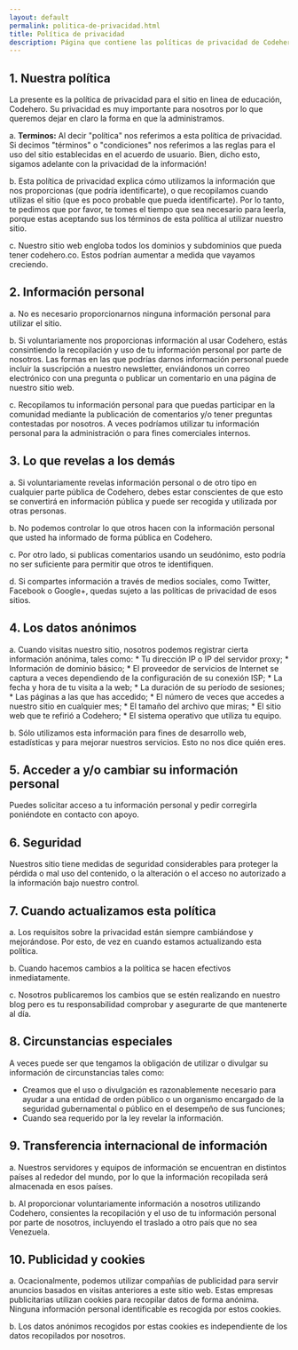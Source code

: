 ```yaml
---
layout: default
permalink: politica-de-privacidad.html
title: Política de privacidad
description: Página que contiene las políticas de privacidad de Codehero.
---
```

## 1. Nuestra política

La presente es la política de privacidad para el sitio en linea de educación, Codehero. Su privacidad es muy importante para nosotros por lo que queremos dejar en claro la forma en que la administramos.

a. **Terminos:** Al decir "política" nos referimos a esta política de privacidad. Si decimos "términos" o "condiciones" nos referimos a las reglas para el uso del sitio establecidas en el acuerdo de usuario. Bien, dicho esto, sigamos adelante con la privacidad de la información!

b. Esta política de privacidad explica cómo utilizamos la información que nos proporcionas (que podría identificarte), o que recopilamos cuando utilizas el sitio (que es poco probable que pueda identificarte). Por lo tanto, te pedimos que por favor, te tomes el tiempo que sea necesario para leerla, porque estas aceptando sus los términos de esta política al utilizar nuestro sitio.

c. Nuestro sitio web engloba todos los dominios y subdominios que pueda tener codehero.co. Estos podrían aumentar a medida que vayamos creciendo.

## 2. Información personal

a. No es necesario proporcionarnos ninguna información personal para utilizar el sitio.

b. Si voluntariamente nos proporcionas información al usar Codehero, estás consintiendo la recopilación y uso de tu información personal por parte de nosotros. Las formas en las que podrías darnos información personal puede incluir la suscripción a nuestro newsletter, enviándonos un correo electrónico con una pregunta o publicar un comentario en una página de nuestro sitio web.

c. Recopilamos tu información personal para que puedas participar en la comunidad mediante la publicación de comentarios y/o tener preguntas contestadas por nosotros. A veces podríamos utilizar tu información personal para la administración o para fines comerciales internos.

## 3. Lo que revelas a los demás

a. Si voluntariamente revelas información personal o de otro tipo en cualquier parte pública de Codehero, debes estar conscientes de que esto se convertirá en información pública y puede ser recogida y utilizada por otras personas.

b. No podemos controlar lo que otros hacen con la información personal que usted ha informado de forma pública en Codehero.

c. Por otro lado, si publicas comentarios usando un seudónimo, esto podría no ser suficiente para permitir que otros te identifiquen.

d. Si compartes información a través de medios sociales, como Twitter, Facebook o Google+, quedas sujeto a las políticas de privacidad de esos sitios.

## 4. Los datos anónimos

a. Cuando visitas nuestro sitio, nosotros podemos registrar cierta información anónima, tales como: * Tu dirección IP o IP del servidor proxy; * Información de dominio básico; * El proveedor de servicios de Internet se captura a veces dependiendo de la configuración de su conexión ISP; * La fecha y hora de tu visita a la web; * La duración de su período de sesiones; * Las páginas a las que has accedido; * El número de veces que accedes a nuestro sitio en cualquier mes; * El tamaño del archivo que miras; * El sitio web que te refirió a Codehero; * El sistema operativo que utiliza tu equipo.

b. Sólo utilizamos esta información para fines de desarrollo web, estadísticas y para mejorar nuestros servicios. Esto no nos dice quién eres.

## 5. Acceder a y/o cambiar su información personal

Puedes solicitar acceso a tu información personal y pedir corregirla poniéndote en contacto con apoyo.

## 6. Seguridad

Nuestros sitio tiene medidas de seguridad considerables para proteger la pérdida o mal uso del contenido, o la alteración o el acceso no autorizado a la información bajo nuestro control.

## 7. Cuando actualizamos esta política

a. Los requisitos sobre la privacidad están siempre cambiándose y mejorándose. Por esto, de vez en cuando estamos actualizando esta política.

b. Cuando hacemos cambios a la política se hacen efectivos inmediatamente.

c. Nosotros publicaremos los cambios que se estén realizando en nuestro blog pero es tu responsabilidad comprobar y asegurarte de que mantenerte al día.

## 8. Circunstancias especiales

A veces puede ser que tengamos la obligación de utilizar o divulgar su información de circunstancias tales como:


- Creamos que el uso o divulgación es razonablemente necesario para ayudar a una entidad de orden público o un organismo encargado de la seguridad gubernamental o público en el desempeño de sus funciones;
- Cuando sea requerido por la ley revelar la información.


## 9. Transferencia internacional de información

a. Nuestros servidores y equipos de información se encuentran en distintos países al rededor del mundo, por lo que la información recopilada será almacenada en esos países.

b. Al proporcionar voluntariamente información a nosotros utilizando Codehero, consientes la recopilación y el uso de tu información personal por parte de nosotros, incluyendo el traslado a otro país que no sea Venezuela.

## 10. Publicidad y cookies

a. Ocacionalmente, podemos utilizar compañías de publicidad para servir anuncios basados ​​en visitas anteriores a este sitio web. Estas empresas publicitarias utilizan cookies para recopilar datos de forma anónima. Ninguna información personal identificable es recogida por estos cookies.

b. Los datos anónimos recogidos por estas cookies es independiente de los datos recopilados por nosotros.
